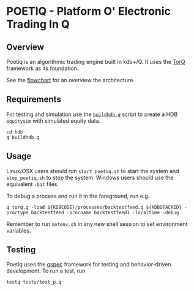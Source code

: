 # POETIQ - Platform O' Electronic Trading In Q

## Overview ##
Poetiq is an algorithmic trading engine built in kdb+/Q. It uses the [TorQ](https://github.com/AquaQAnalytics/TorQ) framework as its foundation.

See the [flowchart](https://www.lucidchart.com/documents/view/470ba64c-d651-4fca-95a8-b1bec2ce62de) for an overview the architecture.

## Requirements ##
For testing and simulation use the [`buildhdb.q`](http://code.kx.com/wsvn/code/cookbook_code/start/buildhdb.q) script to create a HDB `equitysim` with simulated equity data.
````
cd hdb
q buildhdb.q
````

## Usage ##
Linux/OSX users should run `start_poetiq.sh` to start the system and `stop_poetiq.sh` to stop the system. Windows users should use the equivalent `.bat` files.

To debug a process and run it in the foreground, run e.g.
````
q torq.q -load ${KDBCODE}/processes/backtestfeed.q ${KDBSTACKID} -proctype backtestfeed -procname backtestfeed1 -localtime -debug
````
Remember to run `setenv.sh` in any new shell session to set environment variables.

## Testing ##
Poetiq uses the [qspec](https://github.com/nugend/qspec) framework for testing and behavior-driven development. To run a test, run
````
testq tests/test_p.q
````

